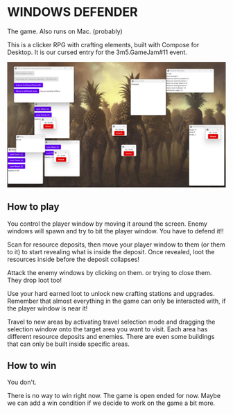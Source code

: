 # WINDOWS DEFENDER
The game. Also runs on Mac. (probably)

This is a clicker RPG with crafting elements, built with Compose for Desktop.
It is our cursed entry for the 3m5.GameJam#11 event.

![screenshot](doc/game-screenshot-01.png)

## How to play
You control the player window by moving it around the screen.
Enemy windows will spawn and try to bit the player window. You have to defend it!!

Scan for resource deposits, then move your player window to them (or them to it) to start revealing what is inside the deposit. Once revealed, loot the resources inside before the deposit collapses!

Attack the enemy windows by clicking on them. or trying to close them. They drop loot too!

Use your hard earned loot to unlock new crafting stations and upgrades.
Remember that almost everything in the game can only be interacted with, if the player window is near it!

Travel to new areas by activating travel selection mode and dragging the selection window onto the target area you want to visit.
Each area has different resource deposits and enemies.
There are even some buildings that can only be built inside specific areas.

## How to win
You don't.

There is no way to win right now. The game is open ended for now.
Maybe we can add a win condition if we decide to work on the game a bit more.
